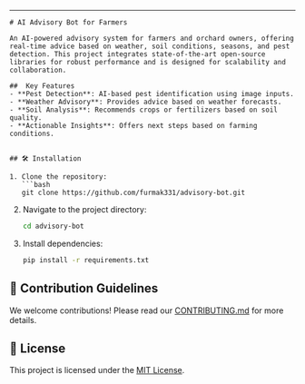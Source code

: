 
---



```
# AI Advisory Bot for Farmers

An AI-powered advisory system for farmers and orchard owners, offering real-time advice based on weather, soil conditions, seasons, and pest detection. This project integrates state-of-the-art open-source libraries for robust performance and is designed for scalability and collaboration.

##  Key Features
- **Pest Detection**: AI-based pest identification using image inputs.
- **Weather Advisory**: Provides advice based on weather forecasts.
- **Soil Analysis**: Recommends crops or fertilizers based on soil quality.
- **Actionable Insights**: Offers next steps based on farming conditions.


## 🛠️ Installation

1. Clone the repository:
   ```bash
   git clone https://github.com/furmak331/advisory-bot.git
   ```
2. Navigate to the project directory:
   ```bash
   cd advisory-bot
   ```
3. Install dependencies:
   ```bash
   pip install -r requirements.txt
   ```

## 🤝 Contribution Guidelines
We welcome contributions! Please read our [CONTRIBUTING.md](docs/CONTRIBUTING.md) for more details.

## 📜 License
This project is licensed under the [MIT License](LICENSE).
```




